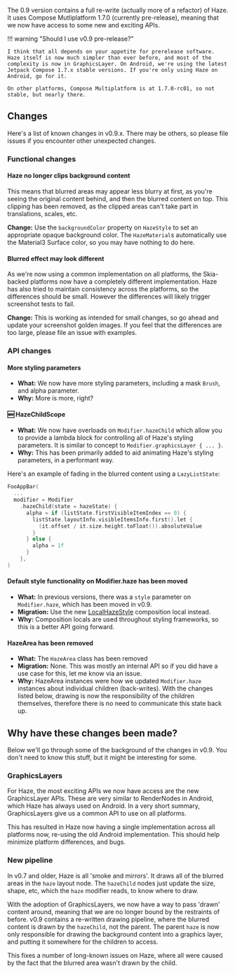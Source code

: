 The 0.9 version contains a full re-write (actually more of a refactor) of Haze. It uses Compose Mutliplatform 1.7.0 (currently pre-release), meaning that we now have access to some new and exciting APIs.

!!! warning "Should I use v0.9 pre-release?"

    I think that all depends on your appetite for prerelease software. Haze itself is now much simpler than ever before, and most of the complexity is now in GraphicsLayer. On Android, we're using the latest Jetpack Compose 1.7.x stable versions. If you're only using Haze on Android, go for it.

    On other platforms, Compose Multiplatform is at 1.7.0-rc01, so not stable, but nearly there.

## Changes

Here's a list of known changes in v0.9.x. There may be others, so please file issues if you encounter other unexpected changes.

### Functional changes

#### Haze no longer clips background content

This means that blurred areas may appear less blurry at first, as you're seeing the original content behind, and then the blurred content on top. This clipping has been removed, as the clipped areas can't take part in translations, scales, etc.

**Change:** Use the `backgroundColor` property on `HazeStyle` to set an appropriate opaque background color. The `HazeMaterial`s automatically use the Material3 Surface color, so you may have nothing to do here.

#### Blurred effect may look different

As we're now using a common implementation on all platforms, the Skia-backed platforms now have a completely different implementation. Haze has also tried to maintain consistency across the platforms, so the differences should be small. However the differences will likely trigger screenshot tests to fail.

**Change:** This is working as intended for small changes, so go ahead and update your screenshot golden images. If you feel that the differences are too large, please file an issue with examples.

### API changes

#### More styling parameters

- **What:** We now have more styling parameters, including a mask `Brush`, and alpha parameter.
- **Why:** More is more, right?

#### 🆕 HazeChildScope

- **What:** We now have overloads on `Modifier.hazeChild` which allow you to provide a lambda block for controlling all of Haze's styling parameters. It is similar to concept to `Modifier.graphicsLayer { ... }`.
- **Why:** This has been primarily added to aid animating Haze's styling parameters, in a performant way.

Here's an example of fading in the blurred content using a `LazyListState`:

```kotlin
FooAppBar(
  ...
  modifier = Modifier
    .hazeChild(state = hazeState) {
      alpha = if (listState.firstVisibleItemIndex == 0) {
        listState.layoutInfo.visibleItemsInfo.first().let {
          (it.offset / it.size.height.toFloat()).absoluteValue
        }
      } else {
        alpha = 1f
      }
    },
)
```

#### Default style functionality on Modifier.haze has been moved

- **What:** In previous versions, there was a `style` parameter on `Modifier.haze`, which has been moved in v0.9.
- **Migration:** Use the new [LocalHazeStyle](api/haze/dev.chrisbanes.haze/-local-haze-style.html) composition local instead.
- **Why:** Composition locals are used throughout styling frameworks, so this is a better API going forward.

#### HazeArea has been removed

- **What:** The `HazeArea` class has been removed
- **Migration:** None. This was mostly an internal API so if you did have a use case for this, let me know via an issue.
- **Why:** HazeArea instances were how we updated `Modifier.haze` instances about individual children (back-writes). With the changes listed below, drawing is now the responsibility of the children themselves, therefore there is no need to communicate this state back up.

## Why have these changes been made?

Below we'll go through some of the background of the changes in v0.9. You don't need to know this stuff, but it might be interesting for some.

### GraphicsLayers

For Haze, the most exciting APIs we now have access are the new GraphicsLayer APIs. These are very similar to RenderNodes in Android, which Haze has always used on Android. In a very short summary, GraphicsLayers give us a common API to use on all platforms.

This has resulted in Haze now having a single implementation across all platforms now, re-using the old Android implementation. This should help minimize platform differences, and bugs.

### New pipeline

In v0.7 and older, Haze is all 'smoke and mirrors'. It draws all of the blurred areas in the `haze` layout node. The `hazeChild` nodes just update the size, shape, etc, which the `haze` modifier reads, to know where to draw.

With the adoption of GraphicsLayers, we now have a way to pass 'drawn' content around, meaning that we are no longer bound by the restraints of before. v0.9 contains a re-written drawing pipeline, where the blurred content is drawn by the `hazeChild`, not the parent. The parent `haze` is now only responsible for drawing the background content into a graphics layer, and putting it somewhere for the children to access.

This fixes a number of long-known issues on Haze, where all were caused by the fact that the blurred area wasn't drawn by the child.
